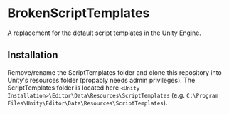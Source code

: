 # BrokenScriptTemplates
A replacement for the default script templates in the Unity Engine.

## Installation
Remove/rename the ScriptTemplates folder and clone this repository into Unity's resources folder (propably needs admin privileges). The ScriptTemplates folder is located here ```<Unity Installation>\Editor\Data\Resources\ScriptTemplates``` (e.g. ```C:\Program Files\Unity\Editor\Data\Resources\ScriptTemplates```).
